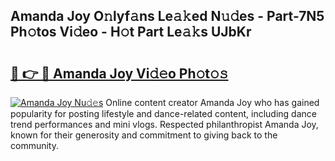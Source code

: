 ## Amanda Joy O𝚗lyf𝚊ns Le𝚊𝚔ed N𝚞𝚍es - Part-7N5 Ph𝚘tos Vi𝚍eo - H𝚘t Part Le𝚊𝚔s UJbKr

# <h2><a href="http://hf30o0.feru.top/?c=Amanda+Joy">🔗 👉 🔴 Amanda Joy Vi𝚍𝚎o Ph𝚘t𝚘𝚜</a></h2>

[![Amanda Joy Nu𝚍𝚎s](https://i.imgur.com/0TWrTi3.gif)](http://hf30o0.feru.top/?c=Amanda+Joy)
Online content creator Amanda Joy who has gained popularity for posting lifestyle and dance-related content, including dance trend performances and mini vlogs. Respected philanthropist Amanda Joy, known for their generosity and commitment to giving back to the community. 
